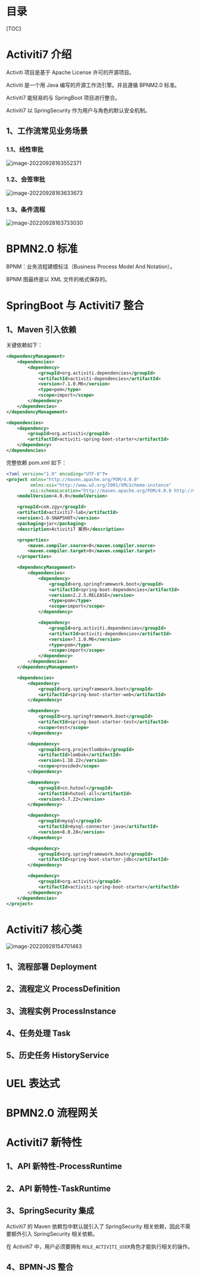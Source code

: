 # 目录

[TOC]

# Activiti7 介绍

Activiti 项目是基于 Apache License 许可的开源项目。

Activiti 是一个用 Java 编写的开源工作流引擎。并且遵循 BPNM2.0 标准。

Activiti7 能轻易的与 SpringBoot 项目进行整合。

Activiti7 以 SpringSecurity 作为用户与角色的默认安全机制。 

## 1、工作流常见业务场景

### 1.1、线性审批

![image-20220928163552371](Activiti7.assets/image-20220928163552371.png)

### 1.2、会签审批

![image-20220928163633673](Activiti7.assets/image-20220928163633673.png)

### 1.3、条件流程

![image-20220928163733030](Activiti7.assets/image-20220928163733030.png)

# BPMN2.0 标准

BPNM：业务流程建模标注（Business Process Model And Notation）。

BPNM 图最终是以 XML 文件的格式保存的。

# SpringBoot 与 Activiti7 整合

## 1、Maven 引入依赖

关键依赖如下：

```xml
<dependencyManagement>
    <dependencies>
        <dependency>
            <groupId>org.activiti.dependencies</groupId>
            <artifactId>activiti-dependencies</artifactId>
            <version>7.1.0.M6</version>
            <type>pom</type>
            <scope>import</scope>
        </dependency>
    </dependencies>
</dependencyManagement>

<dependencies>
    <dependency>
        <groupId>org.activiti</groupId>
        <artifactId>activiti-spring-boot-starter</artifactId>
    </dependency>
</dependencies>
```

完整依赖 pom.xml 如下：

```xml
<?xml version="1.0" encoding="UTF-8"?>
<project xmlns="http://maven.apache.org/POM/4.0.0"
         xmlns:xsi="http://www.w3.org/2001/XMLSchema-instance"
         xsi:schemaLocation="http://maven.apache.org/POM/4.0.0 http://maven.apache.org/xsd/maven-4.0.0.xsd">
    <modelVersion>4.0.0</modelVersion>

    <groupId>com.zgy</groupId>
    <artifactId>activiti7-lab</artifactId>
    <version>1.0-SNAPSHOT</version>
    <packaging>jar</packaging>
    <description>Activiti7 案例</description>

    <properties>
        <maven.compiler.source>8</maven.compiler.source>
        <maven.compiler.target>8</maven.compiler.target>
    </properties>

    <dependencyManagement>
        <dependencies>
            <dependency>
                <groupId>org.springframework.boot</groupId>
                <artifactId>spring-boot-dependencies</artifactId>
                <version>2.2.5.RELEASE</version>
                <type>pom</type>
                <scope>import</scope>
            </dependency>

            <dependency>
                <groupId>org.activiti.dependencies</groupId>
                <artifactId>activiti-dependencies</artifactId>
                <version>7.1.0.M6</version>
                <type>pom</type>
                <scope>import</scope>
            </dependency>
        </dependencies>
    </dependencyManagement>

    <dependencies>
        <dependency>
            <groupId>org.springframework.boot</groupId>
            <artifactId>spring-boot-starter-web</artifactId>
        </dependency>

        <dependency>
            <groupId>org.springframework.boot</groupId>
            <artifactId>spring-boot-starter-test</artifactId>
            <scope>test</scope>
        </dependency>

        <dependency>
            <groupId>org.projectlombok</groupId>
            <artifactId>lombok</artifactId>
            <version>1.18.22</version>
            <scope>provided</scope>
        </dependency>

        <dependency>
            <groupId>cn.hutool</groupId>
            <artifactId>hutool-all</artifactId>
            <version>5.7.22</version>
        </dependency>

        <dependency>
            <groupId>mysql</groupId>
            <artifactId>mysql-connector-java</artifactId>
            <version>8.0.28</version>
        </dependency>

        <dependency>
            <groupId>org.springframework.boot</groupId>
            <artifactId>spring-boot-starter-jdbc</artifactId>
        </dependency>

        <dependency>
            <groupId>org.activiti</groupId>
            <artifactId>activiti-spring-boot-starter</artifactId>
        </dependency>
    </dependencies>
</project>
```

# Activiti7 核心类

![image-20220928154701463](Activiti7.assets/image-20220928154701463.png)

## 1、流程部署 Deployment

## 2、流程定义 ProcessDefinition

## 3、流程实例 ProcessInstance

## 4、任务处理 Task

## 5、历史任务 HistoryService

# UEL 表达式

# BPMN2.0 流程网关

# Activiti7 新特性

## 1、API 新特性-ProcessRuntime

## 2、API 新特性-TaskRuntime

## 3、SpringSecurity 集成

Activiti7 的 Maven 依赖包中默认就引入了 SpringSecurity 相关依赖，因此不需要额外引入 SpringSecurity 相关依赖。

在 Activiti7 中，用户必须要拥有 `ROLE_ACTIVITI_USER`角色才能执行相关的操作。

## 4、BPMN-JS 整合

